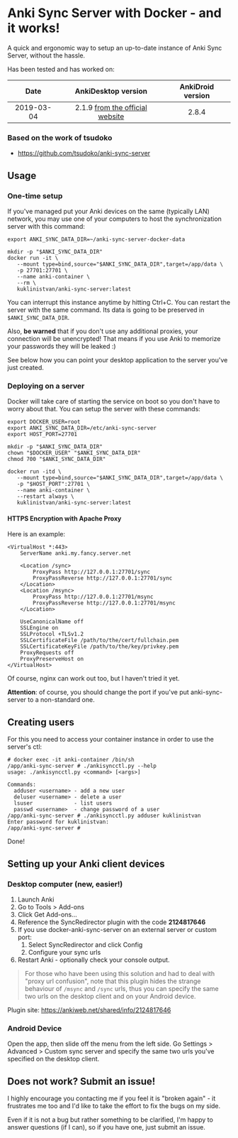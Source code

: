 # Anki Sync Server with Docker - and it works!

A quick and ergonomic way to setup an up-to-date instance of Anki Sync Server, without the hassle. 

Has been tested and has worked on: 

|    Date    |                     AnkiDesktop version                      | AnkiDroid version |
| :--------: | :----------------------------------------------------------: | :---------------: |
| 2019-03-04 | 2.1.9 [from the official website](https://apps.ankiweb.net/) |       2.8.4       |

### Based on the work of tsudoko

* https://github.com/tsudoko/anki-sync-server

## Usage

### One-time setup

If you've managed put your Anki devices on the same (typically LAN) network, you may use one of your computers to host the synchronization server with this command:

    export ANKI_SYNC_DATA_DIR=~/anki-sync-server-docker-data
    
    mkdir -p "$ANKI_SYNC_DATA_DIR"
    docker run -it \
       --mount type=bind,source="$ANKI_SYNC_DATA_DIR",target=/app/data \
       -p 27701:27701 \
       --name anki-container \
       --rm \
       kuklinistvan/anki-sync-server:latest

You can interrupt this instance anytime by hitting Ctrl+C. You can restart the server with the same command. Its data is going to be preserved in `$ANKI_SYNC_DATA_DIR`.

Also, **be warned** that if you don't use any additional proxies, your connection will be unencrypted! That means if you use Anki to memorize your passwords they will be leaked :)

See below how you can point your desktop application to the server you've just created.

### Deploying on a server 

Docker will take care of starting the service on boot so you don't have to worry about that. You can setup the server with these commands:

    export DOCKER_USER=root
    export ANKI_SYNC_DATA_DIR=/etc/anki-sync-server
    export HOST_PORT=27701
    
    mkdir -p "$ANKI_SYNC_DATA_DIR"
    chown "$DOCKER_USER" "$ANKI_SYNC_DATA_DIR"
    chmod 700 "$ANKI_SYNC_DATA_DIR"
    
    docker run -itd \
       --mount type=bind,source="$ANKI_SYNC_DATA_DIR",target=/app/data \
       -p "$HOST_PORT":27701 \
       --name anki-container \
       --restart always \
       kuklinistvan/anki-sync-server:latest

#### HTTPS Encryption with Apache Proxy

Here is an example:

    <VirtualHost *:443>
        ServerName anki.my.fancy.server.net
        
        <Location /sync>
            ProxyPass http://127.0.0.1:27701/sync
            ProxyPassReverse http://127.0.0.1:27701/sync
        </Location>
        <Location /msync>
            ProxyPass http://127.0.0.1:27701/msync
            ProxyPassReverse http://127.0.0.1:27701/msync
        </Location>
    
        UseCanonicalName off
        SSLEngine on
        SSLProtocol +TLSv1.2
        SSLCertificateFile /path/to/the/cert/fullchain.pem
        SSLCertificateKeyFile /path/to/the/key/privkey.pem
        ProxyRequests off
        ProxyPreserveHost on
    </VirtualHost>

Of course, nginx can work out too, but I haven't tried it yet.

**Attention**: of course, you should change the port if you've put anki-sync-server to a non-standard one.

## Creating users

For this you need to access your container instance in order to use the server's ctl:

    # docker exec -it anki-container /bin/sh
    /app/anki-sync-server # ./ankisyncctl.py --help
    usage: ./ankisyncctl.py <command> [<args>]
    
    Commands:
      adduser <username> - add a new user
      deluser <username> - delete a user
      lsuser             - list users
      passwd <username>  - change password of a user
    /app/anki-sync-server # ./ankisyncctl.py adduser kuklinistvan
    Enter password for kuklinistvan:
    /app/anki-sync-server #

Done!

## Setting up your Anki client devices

### Desktop computer (new, easier!)

1. Launch Anki
2. Go to Tools > Add-ons
3. Click Get Add-ons...
4. Reference the SyncRedirector plugin with the code **2124817646**
5. If you use docker-anki-sync-server on an external server or custom port:
   1. Select SyncRedirector and click Config
   2. Configure your sync urls
6. Restart Anki - optionally check your console output.

> For those who have been using this solution and had to deal with "proxy url confusion", note that this plugin hides the strange behaviour of `/msync` and `/sync` urls, thus you can specify the same two urls on the desktop client and on your Android device.

Plugin site: https://ankiweb.net/shared/info/2124817646

### Android Device

Open the app, then slide off the menu from the left side. Go Settings > Advanced > Custom sync server and specify the same two urls you've specified on the desktop client.

## Does not work? Submit an issue!

I highly encourage you contacting me if you feel it is "broken again" - it frustrates me too and I'd like to take the effort to fix the bugs on my side.

Even if it is not a bug but rather something to be clarified, I'm happy to answer questions (if I can), so if you have one, just submit an issue.



